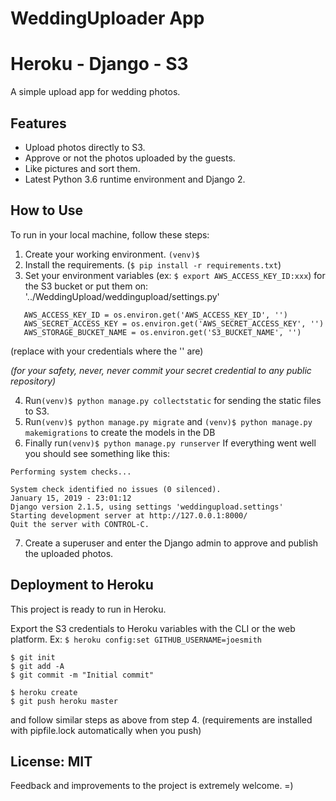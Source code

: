 # WeddingUploader App
# Heroku - Django - S3

A simple upload app for wedding photos.

## Features

- Upload photos directly to S3.
- Approve or not the photos uploaded by the guests.
- Like pictures and sort them.
- Latest Python 3.6 runtime environment and Django 2.

## How to Use

To run in your local machine, follow these steps:

1. Create your working environment. `(venv)$ `
2. Install the requirements. (`$ pip install -r requirements.txt`)
3. Set your environment variables (ex: `$ export AWS_ACCESS_KEY_ID:xxx`) for the S3 bucket or put them on:
   '../WeddingUpload/weddingupload/settings.py'

```
   AWS_ACCESS_KEY_ID = os.environ.get('AWS_ACCESS_KEY_ID', '')
   AWS_SECRET_ACCESS_KEY = os.environ.get('AWS_SECRET_ACCESS_KEY', '')
   AWS_STORAGE_BUCKET_NAME = os.environ.get('S3_BUCKET_NAME', '')
```
(replace with your credentials where the '' are)

*(for your safety, never, never commit your secret credential to any public repository)*

4. Run`(venv)$ python manage.py collectstatic` for sending the static files to S3.
5. Run`(venv)$ python manage.py migrate` and `(venv)$ python manage.py makemigrations` to create the models in the DB
6. Finally run`(venv)$ python manage.py runserver`
If everything went well you should see something like this:
```
Performing system checks...

System check identified no issues (0 silenced).
January 15, 2019 - 23:01:12
Django version 2.1.5, using settings 'weddingupload.settings'
Starting development server at http://127.0.0.1:8000/
Quit the server with CONTROL-C.
```
7. Create a superuser and enter the Django admin to approve and publish the uploaded photos.


## Deployment to Heroku
This project is ready to run in Heroku.

Export the S3 credentials to Heroku variables with the CLI or the web platform.
Ex:
`$ heroku config:set GITHUB_USERNAME=joesmith`


    $ git init
    $ git add -A
    $ git commit -m "Initial commit"

    $ heroku create
    $ git push heroku master

  and follow similar steps as above from step 4. (requirements are installed with pipfile.lock automatically when you push)

## License: MIT

Feedback and improvements to the project is extremely welcome. =)

